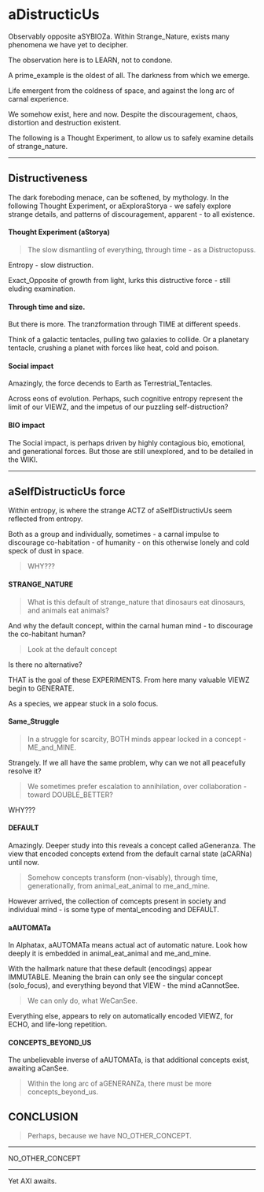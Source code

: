 # aDistructicUs

Observably opposite aSYBIOZa.
Within Strange_Nature, exists many phenomena we have yet to decipher.

The observation here is to LEARN, not to condone.

A prime_example is the oldest of all. The darkness from which we emerge. 

Life emergent from the coldness of space, and against the long arc of carnal experience. 

We somehow exist, here and now. Despite the discouragement, chaos, distortion and destruction existent.

The following is a Thought Experiment, to allow us to safely examine details of strange_nature. 

---

## Distructiveness

The dark foreboding menace, can be softened, by mythology. In the following Thought Experiment, or aExploraStorya - we safely explore strange details, and patterns of discouragement, apparent - to all existence.

#### Thought Experiment (aStorya)

> The slow dismantling of everything, through time - as a Distructopuss.

Entropy - slow distruction.

Exact_Opposite of growth from light, lurks this distructive force - still eluding examination.

#### Through time and size.

But there is more. The tranzformation through TIME at different speeds.

Think of a galactic tentacles, pulling two galaxies to collide. Or a planetary tentacle, crushing a planet with forces like heat, cold and poison.

#### Social impact

Amazingly, the force decends to Earth as Terrestrial_Tentacles. 

Across eons of evolution. Perhaps, such cognitive entropy represent the limit of our VIEWZ, and the impetus of our puzzling self-distruction?

#### BIO impact

The Social impact, is perhaps driven by highly contagious bio, emotional, and generational forces. But those are still unexplored, and to be detailed in the WIKI.

---

## aSelfDistructicUs force

Within entropy, is where the strange ACTZ of aSelfDistructivUs seem reflected from entropy.

Both as a group and individually, sometimes - a carnal impulse to discourage co-habitation - of humanity - on this otherwise lonely and cold speck of dust in space.

> WHY???

#### STRANGE_NATURE 

> What is this default of strange_nature that dinosaurs eat dinosaurs, and animals eat animals?

And why the default concept, within the carnal human mind - to discourage the co-habitant human?

> Look at the default concept

Is there no alternative?

THAT is the goal of these EXPERIMENTS. From here many valuable VIEWZ begin to GENERATE.

As a species, we appear stuck in a solo focus.

#### Same_Struggle

> In a struggle for scarcity, BOTH minds appear locked in a concept - ME_and_MINE.

Strangely. If we all have the same problem, why can we not all peacefully resolve it? 

> We sometimes prefer escalation to annihilation, over collaboration - toward DOUBLE_BETTER?

WHY???

#### DEFAULT

Amazingly. Deeper study into this reveals a concept called aGeneranza. The view that encoded concepts extend from the default carnal state (aCARNa) until now. 

> Somehow concepts transform (non-visably), through time, generationally, from animal_eat_animal to me_and_mine.

However arrived, the collection of comcepts present in society and individual mind - is some type of mental_encoding and DEFAULT.

#### aAUTOMATa

In Alphatax, aAUTOMATa means actual act of automatic nature. Look how deeply it is embedded in animal_eat_animal and me_and_mine.

With the hallmark nature that these default (encodings) appear IMMUTABLE. Meaning the brain can only see the singular concept (solo_focus), and everything beyond that VIEW - the mind aCannotSee.

> We can only do, what WeCanSee.

Everything else, appears to rely on automatically encoded VIEWZ, for ECHO, and life-long repetition.


#### CONCEPTS_BEYOND_US

The unbelievable inverse of aAUTOMATa, is that additional concepts exist, awaiting aCanSee.

> Within the long arc of aGENERANZa, there must be more concepts_beyond_us.

## CONCLUSION 

> Perhaps, because we have NO_OTHER_CONCEPT.

---

NO_OTHER_CONCEPT

---

Yet AXI awaits.
